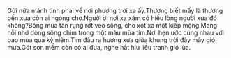 Gửi nữa mảnh tình phai về nơi phương trời xa ấy.Thương biết mấy là thương bến xưa còn ai ngóng chờ.Người ơi nơi xa xăm có hiếu lòng người xưa đó không?Bông mùa tàn rụng rớt véo sông, cho xót xa một kiếp mộng.Mang nỗi nhớ dòng sông chìm trong một màu mùa tím.Nơi hẹn ước cùng nhau với bao mùa qua kỷ niệm.Tìm đâu ra hương xưa giữa khung trời đầy mây gió mưa.Gót son mềm còn có ai đưa, nghe hắt hiu liều tranh gió lùa.
